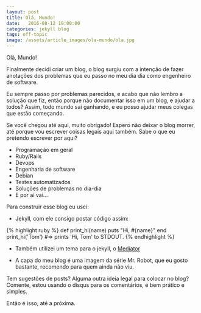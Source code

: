 ```yaml
---
layout: post
title: Olá, Mundo!
date:   2016-08-12 19:00:00
categories: jekyll blog
tags: off-topic
image: /assets/article_images/ola-mundo/ola.jpg
---
```


Olá, Mundo!

Finalmente decidi criar um blog, o blog surgiu com a intenção
de fazer anotações dos problemas que eu passo no meu dia dia como engenheiro 
de software.

Eu sempre passo por problemas parecidos, e acabo que não lembro a solução que fiz, 
então porque não documentar isso em um blog, e ajudar a todos? Assim, todo mundo
sai ganhando, e eu posso ajudar meus colegas que estão começando.

Se você chegou até aqui, muito obrigado! Espero não deixar o blog morrer, até porque 
vou escrever coisas legais aqui também. Sabe o que eu pretendo escrever por aqui? 

- Programação em geral
- Ruby/Rails
- Devops
- Engenharia de software
- Debian
- Testes automatizados
- Soluções de problemas no dia-dia
- E por ai vai...

Para construir esse blog eu usei:

- Jekyll, com ele consigo postar código assim:

{% highlight ruby %}
def print_hi(name)
  puts "Hi, #{name}"
end
print_hi('Tom')
#=> prints 'Hi, Tom' to STDOUT.
{% endhighlight %}

- Também utilizei um tema para o jekyll, o [Mediator](https://github.com/dirkfabisch/mediator)

- A capa do meu blog é uma imagem da série Mr. Robot, que eu gosto bastante, 
recomendo para quem ainda não viu.

Tem sugestões de posts? Alguma outra ideia legal para colocar no blog? Comente, estou
usando o disqus para os comentários, é bem prático e simples.

Então é isso, até a próxima.
